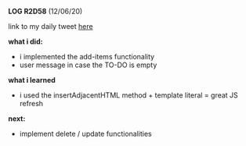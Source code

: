 **LOG R2D58** (12/06/20)

link to my daily tweet [here](https://twitter.com/Nightcoder2/status/1271516682167566336)


**what i did:**

- i implemented the add-items functionality
- user message in case the TO-DO is empty

**what i learned**

- i used the insertAdjacentHTML method + template literal = great JS refresh 

**next:**

- implement delete / update functionalities
